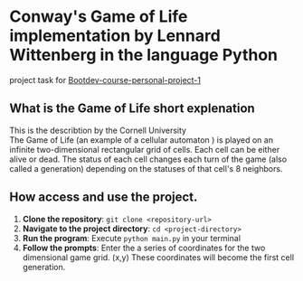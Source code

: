 Conway's Game of Life implementation by Lennard Wittenberg in the language Python
=================================================================================
project task for [Bootdev-course-personal-project-1](https://www.boot.dev/tracks/backend)

## What is the Game of Life short explenation 
This is the describtion by the Cornell University  
The Game of Life (an example of a cellular automaton ) is played on an infinite two-dimensional rectangular grid of cells. Each cell can be either alive or dead. The status of each cell changes each turn of the game (also called a generation) depending on the statuses of that cell's 8 neighbors.

## How access and use the project.
1. **Clone the repository**: `git clone <repository-url>`
2. **Navigate to the project directory**: `cd <project-directory>`
3. **Run the program**: Execute `python main.py` in your terminal
4. **Follow the prompts**: Enter the a series of coordinates for the two dimensional game grid. (x,y) These coordinates will become the first cell generation.
